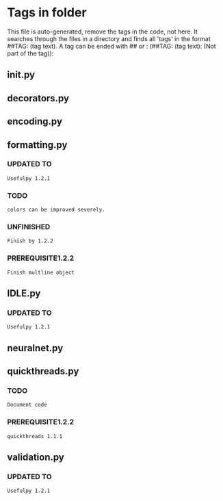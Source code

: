 # Tags in folder

This file is auto-generated, remove the tags in the code, not
here. It searches through the files in a directory and finds all 'tags' in the
format ##TAG: (tag text). A tag can be ended with ## or :
(##TAG: (tag text): (Not part of the tag)):

## __init__.py

## decorators.py

## encoding.py

## formatting.py

### UPDATED TO

    Usefulpy 1.2.1

###  TODO

    colors can be improved severely.

### UNFINISHED

    Finish by 1.2.2

### PREREQUISITE1.2.2

    Finish multline object

## IDLE.py

### UPDATED TO

    Usefulpy 1.2.1

## neuralnet.py

## quickthreads.py

### TODO

    Document code

### PREREQUISITE1.2.2

    quickthreads 1.1.1

## validation.py

### UPDATED TO

    Usefulpy 1.2.1
